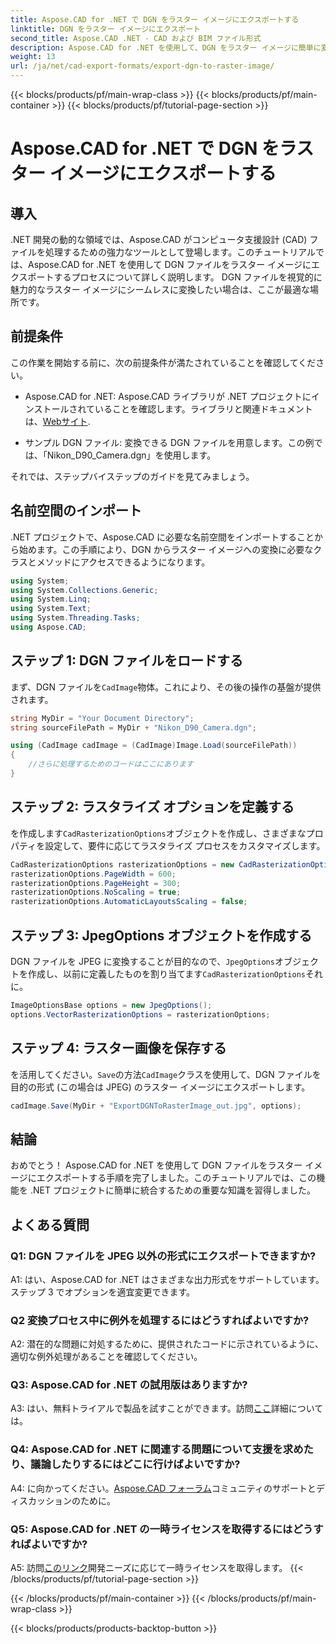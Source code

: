 ```yaml
---
title: Aspose.CAD for .NET で DGN をラスター イメージにエクスポートする
linktitle: DGN をラスター イメージにエクスポート
second_title: Aspose.CAD .NET - CAD および BIM ファイル形式
description: Aspose.CAD for .NET を使用して、DGN をラスター イメージに簡単に変換します。ステップバイステップのガイドを参照して、CAD ファイル操作で .NET のパワーを解放してください。
weight: 13
url: /ja/net/cad-export-formats/export-dgn-to-raster-image/
---
```


{{< blocks/products/pf/main-wrap-class >}}
{{< blocks/products/pf/main-container >}}
{{< blocks/products/pf/tutorial-page-section >}}

# Aspose.CAD for .NET で DGN をラスター イメージにエクスポートする

## 導入

.NET 開発の動的な領域では、Aspose.CAD がコンピュータ支援設計 (CAD) ファイルを処理するための強力なツールとして登場します。このチュートリアルでは、Aspose.CAD for .NET を使用して DGN ファイルをラスター イメージにエクスポートするプロセスについて詳しく説明します。 DGN ファイルを視覚的に魅力的なラスター イメージにシームレスに変換したい場合は、ここが最適な場所です。

## 前提条件

この作業を開始する前に、次の前提条件が満たされていることを確認してください。

-  Aspose.CAD for .NET: Aspose.CAD ライブラリが .NET プロジェクトにインストールされていることを確認します。ライブラリと関連ドキュメントは、[Webサイト](https://reference.aspose.com/cad/net/).

- サンプル DGN ファイル: 変換できる DGN ファイルを用意します。この例では、「Nikon_D90_Camera.dgn」を使用します。

それでは、ステップバイステップのガイドを見てみましょう。

## 名前空間のインポート

.NET プロジェクトで、Aspose.CAD に必要な名前空間をインポートすることから始めます。この手順により、DGN からラスター イメージへの変換に必要なクラスとメソッドにアクセスできるようになります。

```csharp
using System;
using System.Collections.Generic;
using System.Linq;
using System.Text;
using System.Threading.Tasks;
using Aspose.CAD;
```

## ステップ 1: DGN ファイルをロードする

まず、DGN ファイルを`CadImage`物体。これにより、その後の操作の基盤が提供されます。

```csharp
string MyDir = "Your Document Directory";
string sourceFilePath = MyDir + "Nikon_D90_Camera.dgn";

using (CadImage cadImage = (CadImage)Image.Load(sourceFilePath))
{
    //さらに処理するためのコードはここにあります
}
```

## ステップ 2: ラスタライズ オプションを定義する

を作成します`CadRasterizationOptions`オブジェクトを作成し、さまざまなプロパティを設定して、要件に応じてラスタライズ プロセスをカスタマイズします。

```csharp
CadRasterizationOptions rasterizationOptions = new CadRasterizationOptions();
rasterizationOptions.PageWidth = 600;
rasterizationOptions.PageHeight = 300;
rasterizationOptions.NoScaling = true;
rasterizationOptions.AutomaticLayoutsScaling = false;
```

## ステップ 3: JpegOptions オブジェクトを作成する

DGN ファイルを JPEG に変換することが目的なので、`JpegOptions`オブジェクトを作成し、以前に定義したものを割り当てます`CadRasterizationOptions`それに。

```csharp
ImageOptionsBase options = new JpegOptions();
options.VectorRasterizationOptions = rasterizationOptions;
```

## ステップ 4: ラスター画像を保存する

を活用してください。`Save`の方法`CadImage`クラスを使用して、DGN ファイルを目的の形式 (この場合は JPEG) のラスター イメージにエクスポートします。

```csharp
cadImage.Save(MyDir + "ExportDGNToRasterImage_out.jpg", options);
```

## 結論

おめでとう！ Aspose.CAD for .NET を使用して DGN ファイルをラスター イメージにエクスポートする手順を完了しました。このチュートリアルでは、この機能を .NET プロジェクトに簡単に統合するための重要な知識を習得しました。

## よくある質問

### Q1: DGN ファイルを JPEG 以外の形式にエクスポートできますか?

A1: はい、Aspose.CAD for .NET はさまざまな出力形式をサポートしています。ステップ 3 でオプションを適宜変更できます。

### Q2 変換プロセス中に例外を処理するにはどうすればよいですか?

A2: 潜在的な問題に対処するために、提供されたコードに示されているように、適切な例外処理があることを確認してください。

### Q3: Aspose.CAD for .NET の試用版はありますか?

 A3: はい、無料トライアルで製品を試すことができます。訪問[ここ](https://releases.aspose.com/)詳細については。

### Q4: Aspose.CAD for .NET に関連する問題について支援を求めたり、議論したりするにはどこに行けばよいですか?

 A4: に向かってください。[Aspose.CAD フォーラム](https://forum.aspose.com/c/cad/19)コミュニティのサポートとディスカッションのために。

### Q5: Aspose.CAD for .NET の一時ライセンスを取得するにはどうすればよいですか?

 A5: 訪問[このリンク](https://purchase.aspose.com/temporary-license/)開発ニーズに応じて一時ライセンスを取得します。
{{< /blocks/products/pf/tutorial-page-section >}}

{{< /blocks/products/pf/main-container >}}
{{< /blocks/products/pf/main-wrap-class >}}

{{< blocks/products/products-backtop-button >}}
